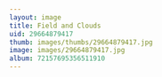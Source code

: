 ```yaml
---
layout: image
title: Field and Clouds
uid: 29664879417
thumb: images/thumbs/29664879417.jpg
image: images/29664879417.jpg
album: 72157695356511910
---
```


